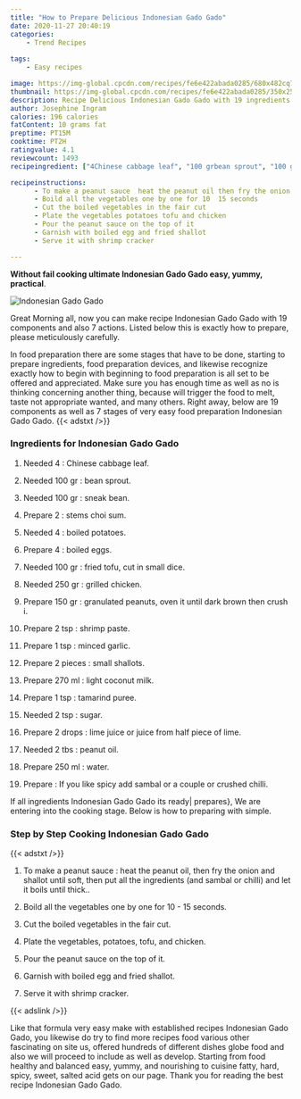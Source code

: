 ```yaml
---
title: "How to Prepare Delicious Indonesian Gado Gado"
date: 2020-11-27 20:40:19
categories:
    - Trend Recipes
    
tags:
    - Easy recipes

image: https://img-global.cpcdn.com/recipes/fe6e422abada0285/680x482cq70/indonesian-gado-gado-recipe-main-photo.jpg
thumbnail: https://img-global.cpcdn.com/recipes/fe6e422abada0285/350x250cq70/indonesian-gado-gado-recipe-main-photo.jpg
description: Recipe Delicious Indonesian Gado Gado with 19 ingredients and 7 stages of easy cooking.
author: Josephine Ingram
calories: 196 calories
fatContent: 10 grams fat
preptime: PT15M
cooktime: PT2H
ratingvalue: 4.1
reviewcount: 1493
recipeingredient: ["4Chinese cabbage leaf", "100 grbean sprout", "100 grsneak bean", "2stems choi sum", "4boiled potatoes", "4boiled eggs", "100 grfried tofu cut in small dice", "250 grgrilled chicken", "150 grgranulated peanuts oven it until dark brown then crush i", "2 tspshrimp paste", "1 tspminced garlic", "2 piecessmall shallots", "270 mllight coconut milk", "1 tsptamarind puree", "2 tspsugar", "2 dropslime juice or juice from half piece of lime", "2 tbspeanut oil", "250 mlwater", "If you like spicy add sambal or a couple or crushed chilli"]

recipeinstructions: 
      - To make a peanut sauce  heat the peanut oil then fry the onion and shallot until soft then put all the ingredients and sambal or chilli and let it boils until thick 
      - Boild all the vegetables one by one for 10  15 seconds 
      - Cut the boiled vegetables in the fair cut 
      - Plate the vegetables potatoes tofu and chicken 
      - Pour the peanut sauce on the top of it 
      - Garnish with boiled egg and fried shallot 
      - Serve it with shrimp cracker

---
```




**Without fail cooking ultimate Indonesian Gado Gado easy, yummy, practical**. 


![Indonesian Gado Gado](https://img-global.cpcdn.com/recipes/fe6e422abada0285/680x482cq70/indonesian-gado-gado-recipe-main-photo.jpg "Indonesian Gado Gado")




Great Morning all, now you can make recipe Indonesian Gado Gado with 19 components and also 7 actions. Listed below this is exactly how to prepare, please meticulously carefully.

In food preparation there are some stages that have to be done, starting to prepare ingredients, food preparation devices, and likewise recognize exactly how to begin with beginning to food preparation is all set to be offered and appreciated. Make sure you has enough time as well as no is thinking concerning another thing, because will trigger the food to melt, taste not appropriate wanted, and many others. Right away, below are 19 components as well as 7 stages of very easy food preparation Indonesian Gado Gado.
{{< adstxt />}}

### Ingredients for Indonesian Gado Gado


1. Needed 4 : Chinese cabbage leaf.

1. Needed 100 gr : bean sprout.

1. Needed 100 gr : sneak bean.

1. Prepare 2 : stems choi sum.

1. Needed 4 : boiled potatoes.

1. Prepare 4 : boiled eggs.

1. Needed 100 gr : fried tofu, cut in small dice.

1. Needed 250 gr : grilled chicken.

1. Prepare 150 gr : granulated peanuts, oven it until dark brown then crush i.

1. Prepare 2 tsp : shrimp paste.

1. Prepare 1 tsp : minced garlic.

1. Prepare 2 pieces : small shallots.

1. Prepare 270 ml : light coconut milk.

1. Prepare 1 tsp : tamarind puree.

1. Needed 2 tsp : sugar.

1. Prepare 2 drops : lime juice or juice from half piece of lime.

1. Needed 2 tbs : peanut oil.

1. Prepare 250 ml : water.

1. Prepare  : If you like spicy add sambal or a couple or crushed chilli.



If all ingredients Indonesian Gado Gado its ready| prepares}, We are entering into the cooking stage. Below is how to preparing with simple.

### Step by Step Cooking Indonesian Gado Gado

{{< adstxt />}}


1. To make a peanut sauce : heat the peanut oil, then fry the onion and shallot until soft, then put all the ingredients (and sambal or chilli) and let it boils until thick..



1. Boild all the vegetables one by one for 10 - 15 seconds.



1. Cut the boiled vegetables in the fair cut.



1. Plate the vegetables, potatoes, tofu, and chicken.



1. Pour the peanut sauce on the top of it.



1. Garnish with boiled egg and fried shallot.



1. Serve it with shrimp cracker.





{{< adslink />}}

Like that formula very easy make with established recipes Indonesian Gado Gado, you likewise do try to find more recipes food various other fascinating on site us, offered hundreds of different dishes globe food and also we will proceed to include as well as develop. Starting from food healthy and balanced easy, yummy, and nourishing to cuisine fatty, hard, spicy, sweet, salted acid gets on our page. Thank you for reading the best recipe Indonesian Gado Gado.
